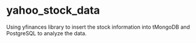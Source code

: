 # yahoo_stock_data
Using yfinances library to insert the stock information into tMongoDB and PostgreSQL to analyze the data. 
